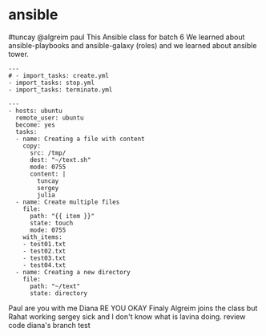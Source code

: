 # ansible
#tuncay
@algreim
paul
This Ansible class for batch 6
We learned about ansible-playbooks and ansible-galaxy (roles) and we learned about ansible tower.
```
---
# - import_tasks: create.yml
- import_tasks: stop.yml
- import_tasks: terminate.yml
```
```
---
- hosts: ubuntu
  remote_user: ubuntu
  become: yes
  tasks:
  - name: Creating a file with content
    copy:
      src: /tmp/
      dest: "~/text.sh"
      mode: 0755
      content: |
        tuncay
        sergey
        julia
  - name: Create multiple files
    file: 
      path: "{{ item }}"
      state: touch
      mode: 0755
    with_items:
    - test01.txt
    - test02.txt
    - test03.txt
    - test04.txt
  - name: Creating a new directory
    file:
      path: "~/text"
      state: directory
```

Paul are you with me
Diana RE YOU OKAY
Finaly Algreim joins the class but Rahat working sergey sick and I don't know what is lavina doing. 
review code
diana's branch 
test